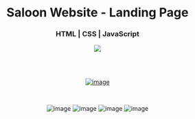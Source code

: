 <div align='center'>
  <h1>Saloon Website - Landing Page</h1>
  <h3>HTML | CSS | JavaScript</h3>
  <img src='https://img.shields.io/badge/fmfahath-white?logo=github&logoColor=black'/>
  
<br><br>

[![image](https://github.com/fmfahath/loginPage/assets/95971934/02c3c390-df06-41d4-940e-9c6c12bbcfa6)](https://fmfahath.github.io/Saloon/)

<br>

![image](https://github.com/fmfahath/Saloon/assets/95971934/64591ca4-70ae-4eea-ae00-e3f6281546c7)
![image](https://github.com/fmfahath/Saloon/assets/95971934/caa29598-9c53-43ce-b717-e7b0bb47b7b0)
![image](https://github.com/fmfahath/Saloon/assets/95971934/a18c2f94-5496-4506-bf21-80df709b1de7)
![image](https://github.com/fmfahath/Saloon/assets/95971934/fe467022-8986-4691-8669-efcc9f068982)

  
</div>
